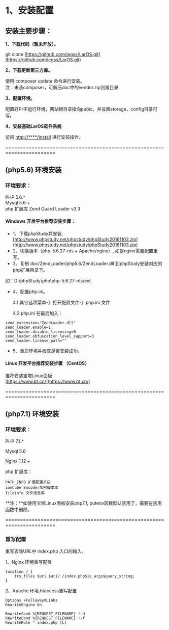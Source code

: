 # 1、安装配置

## 安装主要步骤：

**1、下载代码（暂未开放）。**

git clone [https://github.com/iegss/LarOS.git](https://github.com/iegss/LarOS.git)

**2、下载更新第三方库。**

使用 composer update 命令进行安装。  
注：未装composer，可解压doc中的vendor.zip到跟目录.

**3、配置环境。**

配置好PHP运行环境，网站根目录指向pubic。并设置storage、config目录可写。

**4、安装基础LarOS软件系统**

访问 [http://\*\*\*\*/install](http://****/install) 进行安装操作。

=======================================================================

## \(php5.6\) 环境安装

### 环境要求：

PHP 5.6.\*  
Mysql 5.6 +  
php 扩展库 Zend Guard Loader v3.3

#### Windows 开发平台推荐安装步骤：

* 1、下载phpStudy并安装, [http://www.phpstudy.net/phpstudy/phpStudy20161103.zip](http://www.phpstudy.net/phpstudy/phpStudy20161103.zip)
* 2、切换版本（php-5.6.27-nts + Apache/nginx）, 如是nginx需要配置重写。
* 3、复制 doc/ZendLoader/php5.6/ZendLoader.dll 到phpStudy安装对应的php扩展目录下。

如：D:\phpStudy\php\php-5.6.27-nts\ext

* 4、配置php.ini。

  4.1 其它选项菜单-》打开配置文件-》php.ini 文件

  4.2 php.ini 在最后加入：

```text
zend_extension="ZendLoader.dll"
zend_loader.enable=1
zend_loader.disable_licensing=0
zend_loader.obfuscation_level_support=3
zend_loader.license_path=""
```

* 5、重启环境并检查是否安装成功。

#### Linux 开发平台推荐安装步骤 （CentOS）

推荐安装宝塔Linux面板  
[https://www.bt.cn/](https://www.bt.cn/)

=======================================================================

## \(php7.1\) 环境安装

### 环境要求：

PHP 7.1.\*

Mysql 5.6

Nginx 1.12 +

php 扩展库：

```text
PATH_INFO 扩展配置开启
ionCube Encoder加密脚本库
fileinfo 文件信息库
```

**注：**如使用宝塔Linux面板安装php7.1, putenv函数默认禁用了，需要在禁用函数中删除。

=======================================================================

### 重写配置

重写去除URL中 index.php 入口的输入。

1、Nginx 环境重写配置

```text
location / {
    try_files $uri $uri/ /index.php$is_args$query_string;
}
```

2、Apache 环境.htaccess重写配置

```text
Options +FollowSymLinks
RewriteEngine On

RewriteCond %{REQUEST_FILENAME} !-d
RewriteCond %{REQUEST_FILENAME} !-f
RewriteRule ^ index.php [L]
```

